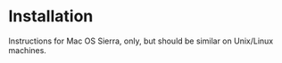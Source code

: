 # Installation

Instructions for Mac OS Sierra, only, but should be similar on Unix/Linux
machines.
